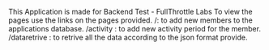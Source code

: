 This Application is made for Backend Test - FullThrottle Labs
To view the pages use the links on the pages provided.
/: to add new members to the applications database.
/activity : to add new activity period for the member.
/dataretrive : to retrive all the data according to the json format provide.
